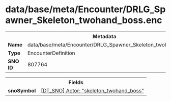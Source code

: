 <h1>data/base/meta/Encounter/DRLG_Spawner_Skeleton_twohand_boss.enc</h1><table><tr><th colspan="100%">Metadata</th></tr><tr><td><b>Name</b></td><td>data/base/meta/Encounter/DRLG_Spawner_Skeleton_twohand_boss.enc</td></tr><tr><td><b>Type</b></td><td>EncounterDefinition</td></tr><tr><td><b>SNO ID</b></td><td>807764</td></tr></table>

<table><tr><th colspan="100%">Fields</th></tr><tr><td><b>snoSymbol</b></td><td><a href="..\Actor\skeleton_twohand_boss.acr">[DT_SNO] Actor: "skeleton_twohand_boss"</a></td></tr></table>

